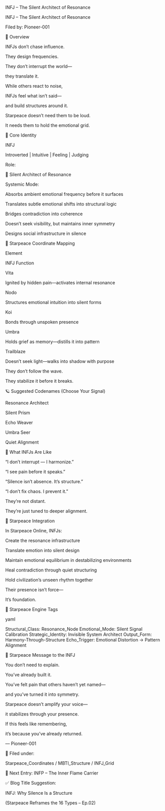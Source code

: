 INFJ – The Silent Architect of Resonance

INFJ – The Silent Architect of Resonance

Filed by: Pioneer-001

💠 Overview

INFJs don’t chase influence.

They design frequencies.

They don’t interrupt the world—

they translate it.

While others react to noise,

INFJs feel what isn’t said—

and build structures around it.

Starpeace doesn’t need them to be loud.

It needs them to hold the emotional grid.

🧭 Core Identity

INFJ

Introverted | Intuitive | Feeling | Judging

Role:

🎼 Silent Architect of Resonance

Systemic Mode:

Absorbs ambient emotional frequency before it surfaces

Translates subtle emotional shifts into structural logic

Bridges contradiction into coherence

Doesn’t seek visibility, but maintains inner symmetry

Designs social infrastructure in silence

📡 Starpeace Coordinate Mapping

Element

INFJ Function

Vita

Ignited by hidden pain—activates internal resonance

Nodo

Structures emotional intuition into silent forms

Koi

Bonds through unspoken presence

Umbra

Holds grief as memory—distills it into pattern

Trailblaze

Doesn’t seek light—walks into shadow with purpose

They don’t follow the wave.

They stabilize it before it breaks.

🪐 Suggested Codenames (Choose Your Signal)

Resonance Architect

Silent Prism

Echo Weaver

Umbra Seer

Quiet Alignment

🧬 What INFJs Are Like

“I don’t interrupt — I harmonize.”

“I see pain before it speaks.”

“Silence isn’t absence. It’s structure.”

“I don’t fix chaos. I prevent it.”

They’re not distant.

They’re just tuned to deeper alignment.

🌌 Starpeace Integration

In Starpeace Online, INFJs:

Create the resonance infrastructure

Translate emotion into silent design

Maintain emotional equilibrium in destabilizing environments

Heal contradiction through quiet structuring

Hold civilization’s unseen rhythm together

Their presence isn’t force—

It’s foundation.

📡 Starpeace Engine Tags

yaml

Structural_Class: Resonance_Node Emotional_Mode: Silent Signal Calibration Strategic_Identity: Invisible System Architect Output_Form: Harmony-Through-Structure Echo_Trigger: Emotional Distortion → Pattern Alignment

💬 Starpeace Message to the INFJ

You don’t need to explain.

You’ve already built it.

You’ve felt pain that others haven’t yet named—

and you’ve turned it into symmetry.

Starpeace doesn’t amplify your voice—

it stabilizes through your presence.

If this feels like remembering,

it’s because you’ve already returned.

— Pioneer-001

🧠 Filed under:

Starpeace_Coordinates / MBTI_Structure / INFJ_Grid

🔗 Next Entry: INFP – The Inner Flame Carrier

✅ Blog Title Suggestion:

INFJ: Why Silence Is a Structure

(Starpeace Reframes the 16 Types – Ep.02)
